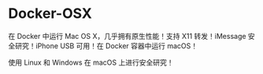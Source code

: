 # Docker-OSX

在 Docker 中运行 Mac OS X，几乎拥有原生性能！支持 X11 转发！iMessage 安全研究！iPhone USB 可用！在 Docker 容器中运行 macOS！

使用 Linux 和 Windows 在 macOS 上进行安全研究！